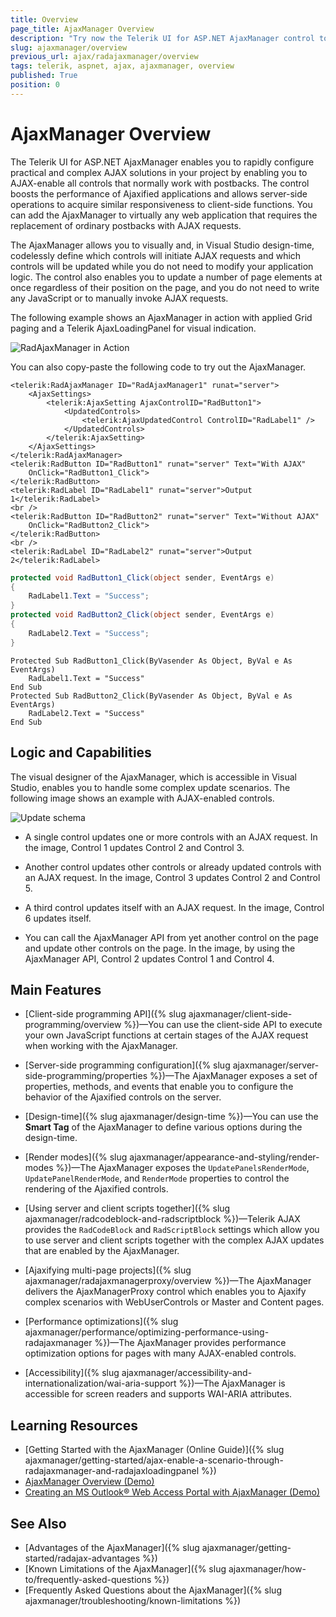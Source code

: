 ```yaml
---
title: Overview
page_title: AjaxManager Overview 
description: "Try now the Telerik UI for ASP.NET AjaxManager control to AJAX-enable all controls that normally work with postbacks."
slug: ajaxmanager/overview
previous_url: ajax/radajaxmanager/overview
tags: telerik, aspnet, ajax, ajaxmanager, overview
published: True
position: 0
---
```


# AjaxManager Overview

The Telerik UI for ASP.NET AjaxManager enables you to rapidly configure practical and complex AJAX solutions in your project by enabling you to AJAX-enable all controls that normally work with postbacks. The control boosts the performance of Ajaxified applications and allows server-side operations to acquire similar responsiveness to client-side functions. You can add the AjaxManager to virtually any web application that requires the replacement of ordinary postbacks with AJAX requests. 

The AjaxManager allows you to visually and, in Visual Studio design-time, codelessly define which controls will initiate AJAX requests and which controls will be updated while you do not need to modify your application logic. The control also enables you to update a number of page elements at once regardless of their position on the page, and you do not need to write any JavaScript or to manually invoke AJAX requests.

The following example shows an AjaxManager in action with applied Grid paging and a Telerik AjaxLoadingPanel for visual indication.

![RadAjaxManager in Action](images/AJAXinAction.gif)

You can also copy-paste the following code to try out the AjaxManager. 

```ASP.NET
<telerik:RadAjaxManager ID="RadAjaxManager1" runat="server">
    <AjaxSettings>
        <telerik:AjaxSetting AjaxControlID="RadButton1">
            <UpdatedControls>
                <telerik:AjaxUpdatedControl ControlID="RadLabel1" />
            </UpdatedControls>
        </telerik:AjaxSetting>
    </AjaxSettings>
</telerik:RadAjaxManager>
<telerik:RadButton ID="RadButton1" runat="server" Text="With AJAX"
    OnClick="RadButton1_Click">
</telerik:RadButton>
<telerik:RadLabel ID="RadLabel1" runat="server">Output 1</telerik:RadLabel>
<br />
<telerik:RadButton ID="RadButton2" runat="server" Text="Without AJAX"
    OnClick="RadButton2_Click">
</telerik:RadButton>
<br />
<telerik:RadLabel ID="RadLabel2" runat="server">Output 2</telerik:RadLabel>
```
```C#
protected void RadButton1_Click(object sender, EventArgs e)
{
    RadLabel1.Text = "Success";
}
protected void RadButton2_Click(object sender, EventArgs e)
{
    RadLabel2.Text = "Success";
}
```
```VB
Protected Sub RadButton1_Click(ByVasender As Object, ByVal e As EventArgs)
    RadLabel1.Text = "Success"
End Sub
Protected Sub RadButton2_Click(ByVasender As Object, ByVal e As EventArgs)
    RadLabel2.Text = "Success"
End Sub
```


## Logic and Capabilities

The visual designer of the AjaxManager, which is accessible in Visual Studio, enables you to handle some complex update scenarios. The following image shows an example with AJAX-enabled controls. 

![Update schema](images/ControlsUpdate.png)

* A single control updates one or more controls with an AJAX request. In the image, Control 1 updates Control 2 and Control 3.

* Another control updates other controls or already updated controls with an AJAX request. In the image, Control 3 updates Control 2 and Control 5.

* A third control updates itself with an AJAX request. In the image, Control 6 updates itself. 

* You can call the AjaxManager API from yet another control on the page and update other controls on the page. In the image, by using the AjaxManager API, Control 2 updates Control 1 and Control 4.

## Main Features

* [Client-side programming API]({% slug ajaxmanager/client-side-programming/overview %})&mdash;You can use the client-side API to execute your own JavaScript functions at certain stages of the AJAX request when working with the AjaxManager. 

* [Server-side programming configuration]({% slug ajaxmanager/server-side-programming/properties %})&mdash;The AjaxManager exposes a set of properties, methods, and events that enable you to configure the behavior of the Ajaxified controls on the server.  

* [Design-time]({% slug ajaxmanager/design-time %})&mdash;You can use the **Smart Tag** of the AjaxManager to define various options during the design-time. 

* [Render modes]({% slug ajaxmanager/appearance-and-styling/render-modes %})&mdash;The AjaxManager exposes the `UpdatePanelsRenderMode`, `UpdatePanelRenderMode`, and `RenderMode` properties to control the rendering of the Ajaxified controls.  

* [Using server and client scripts together]({% slug ajaxmanager/radcodeblock-and-radscriptblock %})&mdash;Telerik AJAX provides the `RadCodeBlock` and `RadScriptBlock` settings which allow you to use server and client scripts together with the complex AJAX updates that are enabled by the AjaxManager.

* [Ajaxifying multi-page projects]({% slug ajaxmanager/radajaxmanagerproxy/overview %})&mdash;The AjaxManager delivers the AjaxManagerProxy control which enables you to Ajaxify complex scenarios with WebUserControls or Master and Content pages. 

* [Performance optimizations]({% slug ajaxmanager/performance/optimizing-performance-using-radajaxmanager %})&mdash;The AjaxManager provides performance optimization options for pages with many AJAX-enabled controls.

* [Accessibility]({% slug ajaxmanager/accessibility-and-internationalization/wai-aria-support %})&mdash;The AjaxManager is accessible for screen readers and supports WAI-ARIA attributes. 

## Learning Resources 

* [Getting Started with the AjaxManager (Online Guide)]({% slug ajaxmanager/getting-started/ajax-enable-a-scenario-through-radajaxmanager-and-radajaxloadingpanel %})
* [AjaxManager Overview (Demo)](https://demos.telerik.com/aspnet-ajax/ajaxmanager/overview/defaultcs.aspx)
* [Creating an MS Outlook® Web Access Portal with AjaxManager (Demo)](https://demos.telerik.com/aspnet-ajax/webmail/)

## See Also 

* [Advantages of the AjaxManager]({% slug ajaxmanager/getting-started/radajax-advantages %})
* [Known Limitations of the AjaxManager]({% slug ajaxmanager/how-to/frequently-asked-questions %})
* [Frequently Asked Questions about the AjaxManager]({% slug ajaxmanager/troubleshooting/known-limitations %})